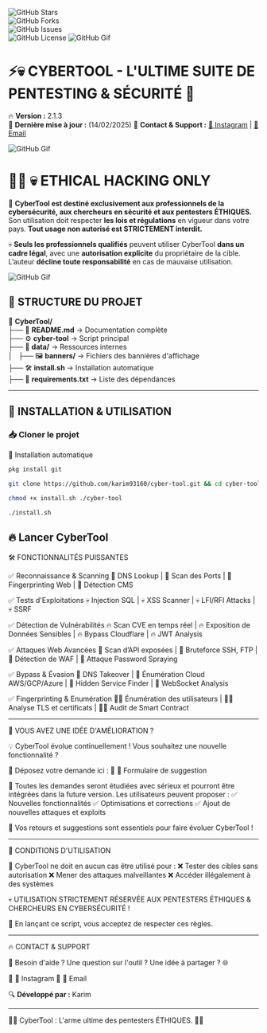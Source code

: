 ![GitHub Stars](https://img.shields.io/github/stars/karim93160/cyber-tool?color=gold&style=for-the-badge)  
![GitHub Forks](https://img.shields.io/github/forks/karim93160/cyber-tool?color=blue&style=for-the-badge)  
![GitHub Issues](https://img.shields.io/github/issues/karim93160/cyber-tool?color=red&style=for-the-badge)  
![GitHub License](https://img.shields.io/github/license/karim93160/cyber-tool?color=green&style=for-the-badge)
![GitHub Gif](https://github.com/Karim93160/cyber-tool/blob/9540be01c217d7e26823fad034bfe1c57d77d282/xT8qB2HYA1vVSxooSY.gif)


# ⚡💀 CYBERTOOL - L'ULTIME SUITE DE PENTESTING & SÉCURITÉ 🚀  

🔥 **Version :** 2.1.3  
📅 **Dernière mise à jour :** (14/02/2025) 
📩 **Contact & Support :** [📸 Instagram](https://instagram.com/karim_al_korama_93) | [📧 Email](mailto:gallotiankarim@gmail.com)  

![GitHub Gif](https://github.com/Karim93160/cyber-tool/blob/9540be01c217d7e26823fad034bfe1c57d77d282/l378mmWnv7Gjngd9e.gif)

# 🏴‍☠️ **💀 ETHICAL HACKING ONLY**  

🚨 **CyberTool est destiné exclusivement aux professionnels de la cybersécurité, aux chercheurs en sécurité et aux pentesters ÉTHIQUES.**  
Son utilisation doit respecter **les lois et régulations** en vigueur dans votre pays. **Tout usage non autorisé est STRICTEMENT interdit.**  

💀 **Seuls les professionnels qualifiés** peuvent utiliser CyberTool **dans un cadre légal**, avec une **autorisation explicite** du propriétaire de la cible.  
L’auteur **décline toute responsabilité** en cas de mauvaise utilisation.  

![GitHub Gif](https://github.com/Karim93160/cyber-tool/blob/9540be01c217d7e26823fad034bfe1c57d77d282/xT8qAXT3f4sZTvjqZq.gif)

## 📂 **STRUCTURE DU PROJET**  

📂 **CyberTool/**  
├── 📜 **README.md** → Documentation complète  
├── ⚙️ **cyber-tool** → Script principal  
├── 📁 **data/** → Ressources internes  
│   ├── 🖼️ **banners/** → Fichiers des bannières d'affichage  
├── 🛠️ **install.sh** → Installation automatique  
├── 📜 **requirements.txt** → Liste des dépendances  

---

## 🚀 **INSTALLATION & UTILISATION**  

### 📥 **Cloner le projet**  
🔧 Installation automatique
```bash
pkg install git

git clone https://github.com/karim93160/cyber-tool.git && cd cyber-tool

chmod +x install.sh ./cyber-tool

./install.sh
```
🔥 Lancer CyberTool
---

🛠️ FONCTIONNALITÉS PUISSANTES

✅ Reconnaissance & Scanning
🔹 DNS Lookup | 🔹 Scan des Ports | 🔹 Fingerprinting Web | 🔹 Détection CMS

✅ Tests d'Exploitations
💀 Injection SQL | 💀 XSS Scanner | 💀 LFI/RFI Attacks | 💀 SSRF

✅ Détection de Vulnérabilités
🔥 Scan CVE en temps réel | 🔥 Exposition de Données Sensibles | 🔥 Bypass Cloudflare | 🔥 JWT Analysis

✅ Attaques Web Avancées
🔑 Scan d’API exposées | 🔑 Bruteforce SSH, FTP | 🔑 Détection de WAF | 🔑 Attaque Password Spraying

✅ Bypass & Évasion
🚀 DNS Takeover | 🚀 Énumération Cloud AWS/GCP/Azure | 🚀 Hidden Service Finder | 🚀 WebSocket Analysis

✅ Fingerprinting & Enumération
🕵️‍♂️ Énumération des utilisateurs | 🕵️‍♂️ Analyse TLS et certificats | 🕵️‍♂️ Audit de Smart Contract

---

🌟 VOUS AVEZ UNE IDÉE D'AMÉLIORATION ?

💡 CyberTool évolue continuellement ! Vous souhaitez une nouvelle fonctionnalité ?

📝 Déposez votre demande ici :
📩 📜 Formulaire de suggestion

📌 Toutes les demandes seront étudiées avec sérieux et pourront être intégrées dans la future version.
Les utilisateurs peuvent proposer :
✅ Nouvelles fonctionnalités
✅ Optimisations et corrections
✅ Ajout de nouvelles attaques et exploits

📣 Vos retours et suggestions sont essentiels pour faire évoluer CyberTool !


---

📜 CONDITIONS D'UTILISATION

🚨 CyberTool ne doit en aucun cas être utilisé pour :
❌ Tester des cibles sans autorisation
❌ Mener des attaques malveillantes
❌ Accéder illégalement à des systèmes

💀 UTILISATION STRICTEMENT RÉSERVÉE AUX PENTESTERS ÉTHIQUES & CHERCHEURS EN CYBERSÉCURITÉ !

🔴 En lançant ce script, vous acceptez de respecter ces règles.


---

🔥 CONTACT & SUPPORT

📌 Besoin d'aide ? Une question sur l'outil ? Une idée à partager ? 🌐

📩 📸 Instagram
📧 📧 Email

🔍 **Développé par :** Karim


---

🏴‍☠️ CyberTool : L'arme ultime des pentesters ÉTHIQUES. 🚀💀
